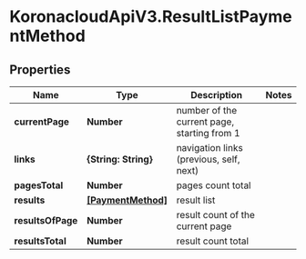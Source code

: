 # KoronacloudApiV3.ResultListPaymentMethod

## Properties
Name | Type | Description | Notes
------------ | ------------- | ------------- | -------------
**currentPage** | **Number** | number of the current page, starting from 1 | 
**links** | **{String: String}** | navigation links (previous, self, next) | 
**pagesTotal** | **Number** | pages count total | 
**results** | [**[PaymentMethod]**](PaymentMethod.md) | result list | 
**resultsOfPage** | **Number** | result count of the current page | 
**resultsTotal** | **Number** | result count total | 



